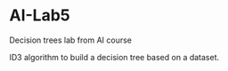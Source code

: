 # AI-Lab5

Decision trees lab from AI course

ID3 algorithm to build a decision tree based on a dataset.
